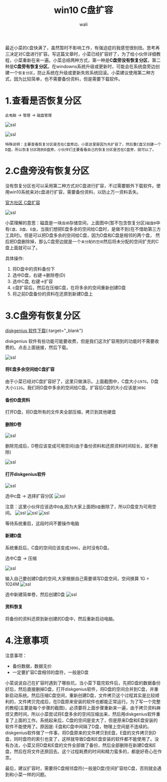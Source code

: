 ﻿---
layout: post
title: win10 C盘扩容   #标题
tagline:  win10系统 C盘扩容 恢复分区
category: other      #分类
author: wali    #作者
tag: other     #标签
ghurl:        #github url
ghurl_zip:    #github zip下载
comments: true

post_nav: ["1.查看是否恢复分区","2.C盘旁没有恢复分区","3.C盘旁有恢复分区","4.注意事项"]
---

最近小菜的`C`盘快满了，虽然暂时不影响工作，有强迫症的我感觉很别扭。思考再三决定对C盘进行扩容。写这篇文章时，小菜已经扩容好了，为了给小伙伴详细教程，小菜重新在来一遍。小菜总结两种方式，第一种是**C盘旁没有恢复分区**，第二种是**C盘旁有恢复分区**。在windowns系统升级或更新时，可能会在系统盘旁边创建一个`恢复分区`，防止系统在升级或更新失败系统回滚。小菜建议使用第二种方式，因为比较简单，也不需要备份资料，但是需要下载软件。

# 1.查看是否恢复分区

`此电脑` -> `管理` -> `磁盘管理`

![ssl](http://walidream.com:9999/blogImage/other/other_15.png)

![ssl](http://walidream.com:9999/blogImage/other/other_16.png)

`特殊说明：主要查看恢复分区是否在C盘旁边，小菜这里是因为先扩容了，然后重C盘又创建一个D盘，所以恢复分区跑到D盘旁。小伙伴们主要看看自己的恢复分区是否在C盘旁，就可以了。`

# 2.C盘旁没有恢复分区

没有恢复分区也可以采用第二种方式对C盘进行扩容，不过需要额外下载软件。使用win10系统来对c盘进行扩容，需要备份资料，以防止万一资料丢失。

[官方社区 C盘扩容](https://answers.microsoft.com/zh-hans/windows/forum/windows_7-files/c%C3%83%C2%A7%C3%A2%E2%82%AC%C2%BA%C3%8B%C5%93%C3%83%C2%A6%C3%A2%E2%82%AC%C2%B0%C3%82%C2%A9%C3%83%C2%A5%C3%82%C2%AE%C3%82%C2%B9%C3%83%C2%A9%C3%A2%E2%82%AC%E2%80%9D%C3%82%C2%AE%C3%83%C2%A9%C3%82%C2%A2%C3%8B%C5%93/82e4064b-ce8e-4ce5-ab45-6167e3672432?tab=AllReplies#tabs "https://answers.microsoft.com/zh-hans/windows/forum/windows_7-files/c%C3%83%C2%A7%C3%A2%E2%82%AC%C2%BA%C3%8B%C5%93%C3%83%C2%A6%C3%A2%E2%82%AC%C2%B0%C3%82%C2%A9%C3%83%C2%A5%C3%82%C2%AE%C3%82%C2%B9%C3%83%C2%A9%C3%A2%E2%82%AC%E2%80%9D%C3%82%C2%AE%C3%83%C2%A9%C3%82%C2%A2%C3%8B%C5%93/82e4064b-ce8e-4ce5-ab45-6167e3672432?tab=AllReplies#tabs")

![ssl](http://walidream.com:9999/blogImage/other/other_16.png)

小菜理解的意思：磁盘是一块`连续`存储空间，上面图中(暂不包含恢复分区)`磁盘0`中有`C盘`、`D盘`、`E盘`，当我们想把E盘多余的空间给C盘时，是做不到(在不借助第三方工具时)。但是可以把D盘多余的空间给C盘，因为D盘和C盘是相邻的两个盘，
然后把D盘删除掉，那么C盘旁边就是一个`未分配的空间`然后将未分配的空间扩充的C盘上面就可以了。

具体操作: 
1. 将D盘中的资料备份下
2. 选中D盘，右键->删除卷(D)
3. 选中C盘, 右键->扩容
4. c盘扩容后，然后在压缩C盘，在将多余的空间重新创建D盘
5. 将之前D盘备份的资料在还原到新建D盘上

# 3.C盘旁有恢复分区

[diskgenius 软件下载](http://www.diskgenius.cn/download.php "http://www.diskgenius.cn/download.php"){:target="_blank"}

diskgenius 软件有些功能可能要收费，但是我们这次扩容用到的功能时不需要收费的。点击上面链接，然后下载。

![ssl](http://walidream.com:9999/blogImage/other/other_17.png)

#### 将E盘多余空间给C盘扩容

由于小菜已经对C盘扩容好了，这里只做演示。上面截图中，C盘大小`197G`，D盘大小`112G`。我们将D盘中多余的空间给C盘。扩容后C盘的大小应该是`309G`

#### 备份D盘资料

打开D盘，将D盘所有的文件夹全部压缩，拷贝到其他硬盘

#### 删除D卷

![ssl](http://walidream.com:9999/blogImage/other/other_17.png)

删除完成后，D卷应该变成可用空间(由于备份资料和还原资料时间较长，就不删除)

![ssl](http://walidream.com:9999/blogImage/other/other_18.png)

#### 打开diskgenius软件

![ssl](http://walidream.com:9999/blogImage/other/other_19.png)

选中c盘 -> 选择扩容分区
![ssl](http://walidream.com:9999/blogImage/other/other_20.png)

注意：这里小伙伴应该选中`D盘`,因为大家上面把`D盘`删除了，所以D盘变为可用空间。
![ssl](http://walidream.com:9999/blogImage/other/other_21.png)
![ssl](http://walidream.com:9999/blogImage/other/other_22.png)
![ssl](http://walidream.com:9999/blogImage/other/other_23.png)

等待系统重启，这段时间不要操作电脑

#### 新建D盘

系统重启后，C盘的空间应该变成`309G`，此时没有D盘。

选中C盘 -> 压缩

![ssl](http://walidream.com:9999/blogImage/other/other_24.png)

输入自己要创建D盘的空间,大家根据自己需要填写D盘空间，空间换算 1G = 1024M
![ssl](http://walidream.com:9999/blogImage/other/other_25.png)

选中新建简单卷，然后创建D盘
![ssl](http://walidream.com:9999/blogImage/other/other_26.png)


#### 资料恢复

将备份的资料还原到新创建的D盘中，然后重新启动电脑。


# 4.注意事项

注意事项：
- 备份数据，数据无价
- 一定要扩容C盘相邻的盘符，一般是D盘

小菜说说自己在扩容时遇到了哪些坑，当小菜下载完软件后，先把D盘的数据备份好后，然后直接删掉D盘，打开diskgenius软件，将D盘的空间合并到C盘，并重新启动系统。然后压缩C盘空间，重新创建D盘，文件拷贝这个过程其实是比较顺利的，文件拷贝完成后，在D盘原来安装的软件也都能正常运行。为了写一个完整的教程(主要是每个步骤的截图)，必须要将上面步骤重新来一遍，由于拷贝资料麻烦又费时间，所以小菜尝试将E盘多余的空间压缩出来，然后用diskgenius软件重复了上面的工作。系统起来后，C盘的空间是变大了，但是原来D盘和E盘安装的软件不能使用了。原因是: E盘和C盘中间隔了D盘，物理上空间是不连续的。diskgenius软件做了一件事，将D盘原来的文件拷贝到E盘，E盘的文件拷贝到D盘，同时盘符的索引也变了，这样就导致D盘和E盘安装的软件都不能使用了。没有办法，小菜又将D盘和E盘的文件全部做了备份，然后全部删除在新建D盘和E盘，然后在将文件还原回去。这个过程耗费的时间和精力蛮多的，都是好奇心在作祟。

最后，建议扩容时，需要将C盘相邻盘符(一般是D盘)空间扩容给C盘，否则就会遇到和小菜一样的问题。








